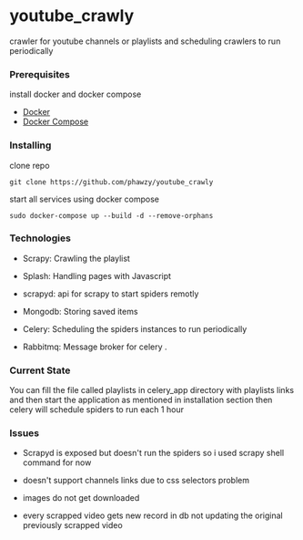 # youtube_crawly


crawler for youtube channels or playlists and scheduling crawlers to run periodically

### Prerequisites

install docker and docker compose

* [Docker](https://docs.docker.com/engine/installation/linux/docker-ce/ubuntu/) 
* [Docker Compose](https://docs.docker.com/compose/install/) 

### Installing

clone repo

```
git clone https://github.com/phawzy/youtube_crawly
```

start all services using docker compose

```
sudo docker-compose up --build -d --remove-orphans
```

### Technologies

* Scrapy: Crawling the playlist

* Splash: Handling pages with Javascript

* scrapyd: api for scrapy to start spiders remotly

* Mongodb: Storing saved items

* Celery: Scheduling the spiders instances to run periodically

* Rabbitmq: Message broker for celery .


### Current State

You can fill the file called playlists in celery_app directory with playlists links
and then start the application as mentioned in installation section 
then celery will schedule spiders to run each 1 hour

### Issues 

* Scrapyd is exposed but doesn't run the spiders so i used scrapy shell command for now

* doesn't support channels links due to css selectors problem

* images do not get downloaded 

* every scrapped video gets new record in db not updating the original previously scrapped video
